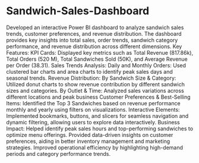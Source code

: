 # Sandwich-Sales-Dashboard
Developed an interactive Power BI dashboard to analyze sandwich sales trends, customer preferences, and revenue distribution. 
The dashboard provides key insights into total sales, order trends, sandwich category performance, and revenue distribution across different dimensions.
Key Features:
KPI Cards: Displayed key metrics such as Total Revenue (817.86k), Total Orders (520 M), Total Sandwiches Sold (50K), and Average Revenue per Order (38.31).
Sales Trends Analysis:
Daily and Monthly Orders: Used clustered bar charts and area charts to identify peak sales days and seasonal trends.
Revenue Distribution:
By Sandwich Size & Category: Utilized donut charts to show revenue contribution by different sandwich sizes and categories.
By Outlet & Time: Analyzed sales variations across different locations and peak business
Customer Preferences & Best-Selling Items:
Identified the Top 3 Sandwiches based on revenue performance monthly and yearly using filters on visualizations.
Interactive Elements:
Implemented bookmarks, buttons, and slicers for seamless navigation and dynamic filtering, allowing users to explore data interactively.
Business Impact:
Helped identify peak sales hours and top-performing sandwiches to optimize menu offerings.
Provided data-driven insights on customer preferences, aiding in better inventory management and marketing strategies.
Improved operational efficiency by highlighting high-demand periods and category performance trends.
